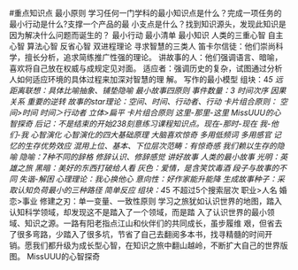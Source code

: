 #重点知识点
最小原则
学习任何一门学科的最小知识点是什么？完成一项任务的最小行动是什么?支撑一个产品的最
小支点是什么？找到知识源头，发现此知识是因为解决什么问题而诞生的？
最小行动
最小清单
最小知识
人类的三重心智
自主心智
算法心智
反省心智
双进程理论
寻求智慧的三类人
笛卡尔信徒：他们崇尚科学，擅长分析，追求简练推广性强的理论。
讲故事的人：他们强调语言、暗喻，喜欢将自己放在权威与成规定见对面。
适应者：强调历史的复杂，试图通过分析人如何适应环境的具体过程来加深对智慧的理
解。
写作的最小模型
组块：4*5
远距离联想：具体比喻抽象、铺垫隐喻
最小故事四原则
事件数量：3
时间次序
因果关系
重要的逆转
故事的star理论：空间、时间、行动者、行动
卡片组合原则：
空间>时间
时间＞行动者
立体>扁平
卡片组合原则
这里-那里-这里
MissUUU的心智探奇
后记：不是结束的开始238刻意练习课程知识点。现在-那时-现在
我-他们-我
心智演化
心智演化的四大基础原理
大脑喜欢惊奇
多用低频词
多用感官
记忆的生存优势效应
混用上位、基本、下位层次范畴：有惊奇感
我们赖以生存的隐喻
隐喻：7种不同的辞格
修辞认识、修辞感觉
讲好故事
人类的最小故事
光明：英雄之旅
黑暗：美好的东西打破给人看
灰色：爱情，是含笑饮毒酒
段子与故事的不同
失谐-解困
心理理论：我心换他心
意向性：好作家能升能降
生成故事种子：采取认知负荷最小的三种路径
简单反应
组块：4*5
不超过5个搜索层次
职业>人名
婚恋>事业
修建之刃：单一变量、一致性原则
学习之旅犹如认识世界的地图，踏入认知科学领域，却发现这不是踏入了一个领域，而是踏
入了认识世界的最小领域、知识之源。一路有阳老指点江山和伙伴们的共同成长，虽步履维
艰，但省去了很多弯路，少踏入了很多坑，节省了自己去翻阅多本书，找寻精髓的时间开
销。愿我们都升级为成长型心智，在知识之旅中翻山越岭，不断扩大自己的世界版图。
MissUUU的心智探奇
